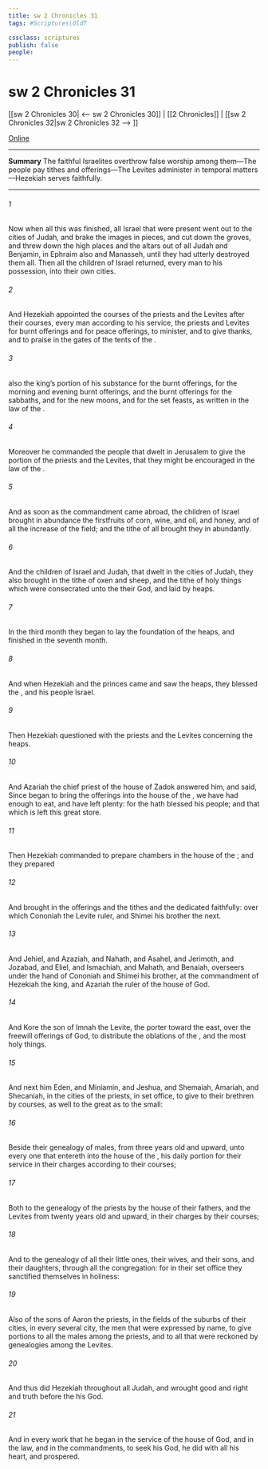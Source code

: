 ```yaml
---
title: sw 2 Chronicles 31
tags: #Scriptures\OldT

cssclass: scriptures
publish: false
people:
---
```


# sw 2 Chronicles 31
[[sw 2 Chronicles 30| <-- sw 2 Chronicles 30]] | [[2 Chronicles]] | [[sw 2 Chronicles 32|sw 2 Chronicles 32 --> ]]

[Online](https://churchofjesuschrist.org/study/scriptures/ot/2-chr/31?lang=eng)

---
__Summary__
The faithful Israelites overthrow false worship among them—The people pay tithes and offerings—The Levites administer in temporal matters—Hezekiah serves faithfully.

---
###### 1 
Now when all this was finished, all Israel that were present went out to the cities of Judah, and brake the images in pieces, and cut down the groves, and threw down the high places and the altars out of all Judah and Benjamin, in Ephraim also and Manasseh, until they had utterly destroyed them all. Then all the children of Israel returned, every man to his possession, into their own cities.

###### 2 
And Hezekiah appointed the courses of the priests and the Levites after their courses, every man according to his service, the priests and Levites for burnt offerings and for peace offerings, to minister, and to give thanks, and to praise in the gates of the tents of the .

###### 3 
 also the king’s portion of his substance for the burnt offerings,  for the morning and evening burnt offerings, and the burnt offerings for the sabbaths, and for the new moons, and for the set feasts, as  written in the law of the .

###### 4 
Moreover he commanded the people that dwelt in Jerusalem to give the portion of the priests and the Levites, that they might be encouraged in the law of the .

###### 5 
And as soon as the commandment came abroad, the children of Israel brought in abundance the firstfruits of corn, wine, and oil, and honey, and of all the increase of the field; and the tithe of all  brought they in abundantly.

###### 6 
And  the children of Israel and Judah, that dwelt in the cities of Judah, they also brought in the tithe of oxen and sheep, and the tithe of holy things which were consecrated unto the  their God, and laid  by heaps.

###### 7 
In the third month they began to lay the foundation of the heaps, and finished  in the seventh month.

###### 8 
And when Hezekiah and the princes came and saw the heaps, they blessed the , and his people Israel.

###### 9 
Then Hezekiah questioned with the priests and the Levites concerning the heaps.

###### 10 
And Azariah the chief priest of the house of Zadok answered him, and said, Since  began to bring the offerings into the house of the , we have had enough to eat, and have left plenty: for the  hath blessed his people; and that which is left  this great store.

###### 11 
Then Hezekiah commanded to prepare chambers in the house of the ; and they prepared 

###### 12 
And brought in the offerings and the tithes and the dedicated  faithfully: over which Cononiah the Levite  ruler, and Shimei his brother  the next.

###### 13 
And Jehiel, and Azaziah, and Nahath, and Asahel, and Jerimoth, and Jozabad, and Eliel, and Ismachiah, and Mahath, and Benaiah,  overseers under the hand of Cononiah and Shimei his brother, at the commandment of Hezekiah the king, and Azariah the ruler of the house of God.

###### 14 
And Kore the son of Imnah the Levite, the porter toward the east,  over the freewill offerings of God, to distribute the oblations of the , and the most holy things.

###### 15 
And next him  Eden, and Miniamin, and Jeshua, and Shemaiah, Amariah, and Shecaniah, in the cities of the priests, in  set office, to give to their brethren by courses, as well to the great as to the small:

###### 16 
Beside their genealogy of males, from three years old and upward,  unto every one that entereth into the house of the , his daily portion for their service in their charges according to their courses;

###### 17 
Both to the genealogy of the priests by the house of their fathers, and the Levites from twenty years old and upward, in their charges by their courses;

###### 18 
And to the genealogy of all their little ones, their wives, and their sons, and their daughters, through all the congregation: for in their set office they sanctified themselves in holiness:

###### 19 
Also of the sons of Aaron the priests,  in the fields of the suburbs of their cities, in every several city, the men that were expressed by name, to give portions to all the males among the priests, and to all that were reckoned by genealogies among the Levites.

###### 20 
And thus did Hezekiah throughout all Judah, and wrought  good and right and truth before the  his God.

###### 21 
And in every work that he began in the service of the house of God, and in the law, and in the commandments, to seek his God, he did  with all his heart, and prospered.

